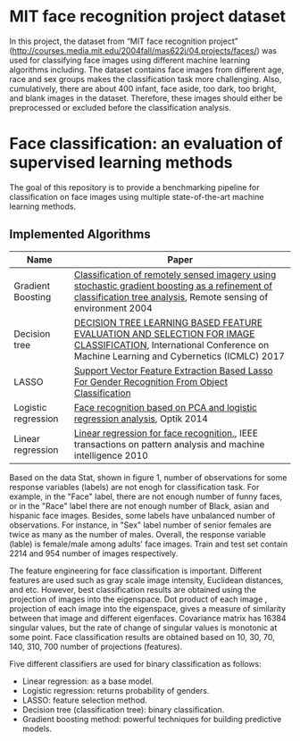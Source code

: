 # MIT face recognition project dataset
In this project, the dataset from “MIT face recognition project” (http://courses.media.mit.edu/2004fall/mas622j/04.projects/faces/) was used for classifying face images using different machine learning algorithms including. The dataset contains face images from different age, race and sex groups makes the classification task more challenging. Also, cumulatively, there are about 400 infant, face aside, too dark, too bright, and blank images in the dataset. Therefore, these images should either be preprocessed or excluded before the classification analysis. 

# Face classification: an evaluation of supervised learning methods

The goal of this repository is to provide a benchmarking pipeline for classification on face images using multiple state-of-the-art machine learning methods.

## Implemented Algorithms

| Name               | Paper               | 
|--------------------|---------------------|
| Gradient Boosting | [Classification of remotely sensed imagery using stochastic gradient boosting as a refinement of classification tree analysis](https://www.mdpi.com/2220-9964/8/7/315/pdf), Remote sensing of environment 2004|
| Decision tree | [DECISION TREE LEARNING BASED FEATURE EVALUATION AND SELECTION FOR IMAGE CLASSIFICATION](https://ieeexplore.ieee.org/stamp/stamp.jsp?arnumber=8108975&casa_token=iWkSURiW--EAAAAA:mzz_bGwJ7xSn91H8AMJFyw0lsXox-3WplnuUhYDUoayPnaAv8yIsnOw2IPWoVqBMZnYb_N8rXyA), International Conference on Machine Learning and Cybernetics (ICMLC) 2017 |
|LASSO | [Support Vector Feature Extraction Based Lasso For Gender Recognition From Object Classification](https://www.researchgate.net/deref/http%3A%2F%2Fdx.doi.org%2F10.21203%2Frs.3.rs-17037%2Fv1?_sg%5B0%5D=P7Gg9IQ_lj09Y7p9-OLEkzmSlhB3QQVXXF8_YtruKj4V9vaDYApHcNf7Upk_unkjxIfWhzEm0cx0Hkx8KSpg61iNoQ.9am_7aUYSiKjB1N0YHWaNlfEm3B0moRfOAb3gCPb6CRQ2xiLsWSW1K9fLOH98krILfG6vNIy-7V8lGBeiRcDAw) |
|Logistic regression | [Face recognition based on PCA and logistic regression analysis](https://www.sciencedirect.com/science/article/pii/S0030402614008511?casa_token=UrmuyUqEutcAAAAA:NWhr2ZjNThxpvfBTC_pJ2W7dvDyim75WPVguRb7Rid9DGLUgRGIspxTAlxe3kD-PvcsbRm73OHk), Optik 2014 |
| Linear regression | [Linear regression for face recognition.](https://ieeexplore.ieee.org/stamp/stamp.jsp?arnumber=5506092&casa_token=i_KLyjrTRAwAAAAA:0bTJTjbmtcxwr10SuKtvHChK_i896txaak1ON0HMIwlDmnqtRPWPdRNhpbvFBBP1K44pv8icfMo&tag=1), IEEE transactions on pattern analysis and machine intelligence 2010 |



Based on the data Stat, shown in figure 1, number of observations for some response variables (labels) are not enogh for classification task. For example, in the "Face" label, there are not enough number of funny faces, or in the "Race" label there are not enough number of Black, asian and hispanic face images. Besides, some labels have unbalanced number of observations. For instance, in "Sex" label number of senior females are twice as many as the number of males. Overall, the response variable (lable) is female/male among adults' face images. Train and test set contain 2214 and 954 number of images respectively.

The feature engineering for face classification is important. Different features are used such as gray scale image intensity, Euclidean distances, and etc. However,  best classification results are obtained using the projection of images into the eigenspace. Dot product of each image , projection of each image into the eigenspace, gives a measure of similarity between that image and different eigenfaces. Covariance matrix has 16384 singular values, but the rate of change of singular values is monotonic at some point. Face classification results are obtained based on 10, 30, 70, 140, 310, 700 number of projections (features). 

Five different classifiers are used for binary classification as follows:

* Linear regression: as a base model.
* Logistic regression: returns probability of genders.
* LASSO: feature selection method.
* Decision tree (classification tree): binary classification.
* Gradient boosting method: powerful techniques for building predictive models.
